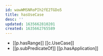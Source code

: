 ```yaml
---
id: wawWMSNRoPIh2fE2TGDo5
title: hasUseCase
desc: ''
updated: 1635662810201
created: 1635662765589
---
```




- [[p.hasRange]] [[c.UseCase]]
- [[p.subPredicateOf]] [[p.hasApplication]]
